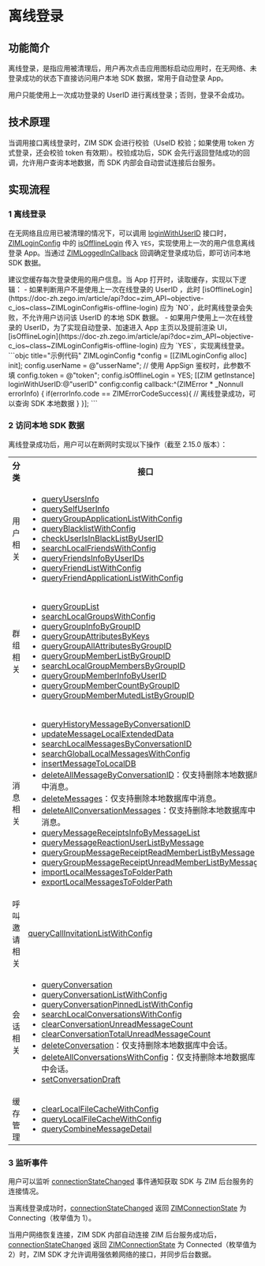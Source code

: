 # 离线登录

## 功能简介

离线登录，是指应用被清理后，用户再次点击应用图标启动应用时，在无网络、未登录成功的状态下直接访问用户本地 SDK 数据，常用于自动登录 App。

<Note title="说明">

用户只能使用上一次成功登录的 UserID 进行离线登录；否则，登录不会成功。
</Note>

## 技术原理

当调用接口离线登录时，ZIM SDK 会进行校验（UseID 校验；如果使用 token 方式登录，还会校验 token 有效期）。校验成功后，SDK 会先行返回登陆成功的回调，允许用户查询本地数据，而 SDK 内部会自动尝试连接后台服务。



## 实现流程

### 1 离线登录

在无网络且应用已被清理的情况下，可以调用 [loginWithUserID](https://doc-zh.zego.im/article/api?doc=zim_API~objective-c_ios~protocol~ZIM#login-with-user-id-config-callback-2) 接口时，[ZIMLoginConfig](https://doc-zh.zego.im/article/api?doc=zim_API~objective-c_ios~class~ZIMLoginConfig) 中的 [isOfflineLogin](https://doc-zh.zego.im/article/api?doc=zim_API~objective-c_ios~class~ZIMLoginConfig#is-offline-login) 传入 `YES`，实现使用上一次的用户信息离线登录 App。当通过 [ZIMLoggedInCallback](https://doc-zh.zego.im/article/api?doc=zim_API~objective-c_ios~class~ZIMDefines#zim-logged-in-callback) 回调确定登录成功后，即可访问本地 SDK 数据。 

<Note title="说明">
建议您缓存每次登录使用的用户信息。当 App 打开时，读取缓存，实现以下逻辑：
- 如果判断用户不是使用上一次在线登录的 UserID ，此时 [isOfflineLogin](https://doc-zh.zego.im/article/api?doc=zim_API~objective-c_ios~class~ZIMLoginConfig#is-offline-login) 应为 `NO`，此时离线登录会失败，不允许用户访问该 UserID 的本地 SDK 数据。
- 如果用户使用上一次在线登录的 UserID，为了实现自动登录、加速进入 App 主页以及提前渲染 UI，[isOfflineLogin](https://doc-zh.zego.im/article/api?doc=zim_API~objective-c_ios~class~ZIMLoginConfig#is-offline-login) 应为 `YES`，实现离线登录。
</Note>



<CodeGroup>
```objc title="示例代码"
ZIMLoginConfig *config = [[ZIMLoginConfig alloc] init];
config.userName = @"usserName";
// 使用 AppSign 鉴权时，此参数不填
config.token = @"token";
config.isOfflineLogin = YES;
[[ZIM getInstance] loginWithUserID:@"userID" config:config callback:^(ZIMError * _Nonnull errorInfo) {
    if(errorInfo.code == ZIMErrorCodeSuccess){
        // 离线登录成功，可以查询 SDK 本地数据
    }
}];
```
</CodeGroup>



### 2 访问本地 SDK 数据

离线登录成功后，用户可以在断网时实现以下操作（截至 2.15.0 版本）：

<table>
<tbody><tr>
<th>分类</th>
<th>接口</th>
</tr>
<tr>
<td>用户相关</td>
<td><ul>
<li><a href="https://doc-zh.zego.im/article/api?doc=zim_API~objective-c_ios~protocol~ZIM#query-users-info-user-i-ds-config-callback" target="_blank" referer="noopener">queryUsersInfo</a></li>
<li><a href="https://doc-zh.zego.im/article/api?doc=zim_API~objective-c_ios~protocol~ZIM#query-self-user-info-callback" target="_blank" referer="noopener">querySelfUserInfo</a></li>
<li><a href="https://doc-zh.zego.im/article/api?doc=zim_API~objective-c_ios~protocol~ZIM#query-group-application-list-with-config-callback" target="_blank" referer="noopener">queryGroupApplicationListWithConfig</a></li>
<li><a href="https://doc-zh.zego.im/article/api?doc=zim_API~objective-c_ios~protocol~ZIM#query-blacklist-with-config-config-callback">queryBlacklistWithConfig</a></li>
<li><a href="https://doc-zh.zego.im/article/api?doc=zim_API~objective-c_ios~protocol~ZIM#check-user-is-in-black-list-by-user-id-user-id-callback">checkUserIsInBlackListByUserID</a></li>
<li><a href="https://doc-zh.zego.im/article/api?doc=zim_API~objective-c_ios~protocol~ZIM#search-local-friends-with-config-config-callback">searchLocalFriendsWithConfig</a></li>
<li><a href="https://doc-zh.zego.im/article/api?doc=zim_API~objective-c_ios~protocol~ZIM#query-friends-info-by-user-i-ds-user-i-ds-callback">queryFriendsInfoByUserIDs</a></li>
<li><a href="https://doc-zh.zego.im/article/api?doc=zim_API~objective-c_ios~protocol~ZIM#query-friend-list-with-config-config-callback">queryFriendListWithConfig</a></li>
<li><a href="https://doc-zh.zego.im/article/api?doc=zim_API~objective-c_ios~protocol~ZIM#query-friend-application-list-with-config-config-callback">queryFriendApplicationListWithConfig</a></li>
</ul></td>
</tr>
<tr>
<td>群组相关</td>
<td><ul>
<li><a href="https://doc-zh.zego.im/article/api?doc=zim_API~objective-c_ios~protocol~ZIM#query-group-list" target="_blank" referer="noopener">queryGroupList</a></li>
<li><a href="https://doc-zh.zego.im/article/api?doc=zim_API~objective-c_ios~protocol~ZIM#search-local-group-members-by-group-id-group-id-config-callback" target="_blank" referer="noopener">searchLocalGroupsWithConfig</a></li>
<li><a href="https://doc-zh.zego.im/article/api?doc=zim_API~objective-c_ios~protocol~ZIM#query-group-info-by-group-id-callback" target="_blank" referer="noopener">queryGroupInfoByGroupID</a></li>
<li><a href="https://doc-zh.zego.im/article/api?doc=zim_API~objective-c_ios~protocol~ZIM#query-group-attributes-by-keys-group-id-callback" target="_blank" referer="noopener">queryGroupAttributesByKeys</a></li>
<li><a href="https://doc-zh.zego.im/article/api?doc=zim_API~objective-c_ios~protocol~ZIM#query-group-all-attributes-by-group-id-callback" target="_blank" referer="noopener">queryGroupAllAttributesByGroupID</a></li>
<li><a href="https://doc-zh.zego.im/article/api?doc=zim_API~objective-c_ios~protocol~ZIM#query-group-member-list-by-group-id-config-callback" target="_blank" referer="noopener">queryGroupMemberListByGroupID</a></li>
<li><a href="https://doc-zh.zego.im/article/api?doc=zim_API~objective-c_ios~protocol~ZIM#search-local-group-members-by-group-id-group-id-config-callback" target="_blank" referer="noopener">searchLocalGroupMembersByGroupID</a></li>
<li><a href="https://doc-zh.zego.im/article/api?doc=zim_API~objective-c_ios~protocol~ZIM#query-group-member-info-by-user-id-group-id-callback" target="_blank" referer="noopener">queryGroupMemberInfoByUserID</a></li>
<li><a href="https://doc-zh.zego.im/article/api?doc=zim_API~objective-c_ios~protocol~ZIM#query-group-member-count-by-group-id-group-id-callback" target="_blank" referer="noopener">queryGroupMemberCountByGroupID</a></li>
<li><a href="https://doc-zh.zego.im/article/api?doc=zim_API~objective-c_ios~protocol~ZIM#query-group-member-muted-list-by-group-id-config-callback" target="_blank" referer="noopener">queryGroupMemberMutedListByGroupID</a></li>
</ul></td>
</tr>
<tr>
<td>消息相关</td>
<td><ul>
<li><a href="https://doc-zh.zego.im/article/api?doc=zim_API~objective-c_ios~protocol~ZIM#query-history-message-by-conversation-id-conversation-type-config-callback" target="_blank" referer="noopener">queryHistoryMessageByConversationID</a></li>
<li><a href="https://doc-zh.zego.im/article/api?doc=zim_API~objective-c_ios~protocol~ZIM#update-message-local-extended-data-local-extended-data-message-callback" target="_blank" referer="noopener">updateMessageLocalExtendedData</a></li>
<li><a href="https://doc-zh.zego.im/article/api?doc=zim_API~objective-c_ios~protocol~ZIM#search-local-messages-by-conversation-id-conversation-id-conversation-type-config-callback" target="_blank" referer="noopener">searchLocalMessagesByConversationID</a></li>
<li><a href="https://doc-zh.zego.im/article/api?doc=zim_API~objective-c_ios~protocol~ZIM#search-global-local-messages-with-config-config-callback" target="_blank" referer="noopener">searchGlobalLocalMessagesWithConfig</a></li>
<li><a href="https://doc-zh.zego.im/article/api?doc=zim_API~objective-c_ios~protocol~ZIM#insert-message-to-local-db-message-conversation-id-conversation-type-sender-user-id-callback" target="_blank" referer="noopener">insertMessageToLocalDB</a></li>
<li><a href="https://doc-zh.zego.im/article/api?doc=zim_API~objective-c_ios~protocol~ZIM#delete-all-message-by-conversation-id-conversation-id-conversation-type-config-callback" target="_blank" referer="noopener">deleteAllMessageByConversationID</a>：仅支持删除本地数据库中消息。</li>
<li><a href="https://doc-zh.zego.im/article/api?doc=zim_API~objective-c_ios~protocol~ZIM#delete-messages-message-list-conversation-id-conversation-type-config-callback" target="_blank" referer="noopener">deleteMessages</a>：仅支持删除本地数据库中消息。</li><li><a href="https://doc-zh.zego.im/article/api?doc=zim_API~objective-c_ios~protocol~ZIM#delete-all-conversation-messages-with-config-config-callback" target="_blank" referer="noopener">deleteAllConversationMessages</a>：仅支持删除本地数据库中消息。</li>
<li><a href="https://doc-zh.zego.im/article/api?doc=zim_API~objective-c_ios~protocol~ZIM#query-message-receipts-info-by-message-list-message-list-conversation-id-conversation-type-callback" target="_blank" referer="noopener">queryMessageReceiptsInfoByMessageList</a></li>
<li><a href="https://doc-zh.zego.im/article/api?doc=zim_API~objective-c_ios~protocol~ZIM#query-message-reaction-user-list-by-message-message-config-callback" target="_blank" referer="noopener">queryMessageReactionUserListByMessage</a></li>
<li><a href="https://doc-zh.zego.im/article/api?doc=zim_API~objective-c_ios~protocol~ZIM#query-group-message-receipt-read-member-list-by-message-message-group-id-config-callback" target="_blank" referer="noopener">queryGroupMessageReceiptReadMemberListByMessage</a></li><li><a href="https://doc-zh.zego.im/article/api?doc=zim_API~objective-c_ios~protocol~ZIM#query-group-message-receipt-unread-member-list-by-message-message-group-id-config-callback" target="_blank" referer="noopener">queryGroupMessageReceiptUnreadMemberListByMessage</a></li>
<li><a href="https://doc-zh.zego.im/article/api?doc=zim_API~objective-c_ios~protocol~ZIM#import-local-messages-to-folder-path-folder-path-config-progress-callback" target="_blank" referer="noopener">importLocalMessagesToFolderPath</a></li>
<li><a href="https://doc-zh.zego.im/article/api?doc=zim_API~objective-c_ios~protocol~ZIM#export-local-messages-to-folder-path-folder-path-config-progress-callback" target="_blank" referer="noopener">exportLocalMessagesToFolderPath</a></li>
</ul></td>
</tr>
<tr>
<td>呼叫邀请相关</td>
<td><a href="https://doc-zh.zego.im/article/api?doc=zim_API~objective-c_ios~protocol~ZIM#query-call-invitation-list-with-config-callback" target="_blank" referer="noopener">queryCallInvitationListWithConfig</a></td>
</tr>
<tr>
<td>会话相关</td>
<td><ul>
<li><a href="https://doc-zh.zego.im/article/api?doc=zim_API~objective-c_ios~protocol~ZIM#query-conversation-conversation-id-conversation-type-callback" target="_blank" referer="noopener">queryConversation</a></li>
<li><a href="https://doc-zh.zego.im/article/api?doc=zim_API~objective-c_ios~protocol~ZIM#query-conversation-list-with-config-callback" target="_blank" referer="noopener">queryConversationListWithConfig</a></li>
<li><a href="https://doc-zh.zego.im/article/api?doc=zim_API~objective-c_ios~protocol~ZIM#query-conversation-list-with-config-callback" target="_blank" referer="noopener">queryConversationPinnedListWithConfig</a></li>
<li><a href="https://doc-zh.zego.im/article/api?doc=zim_API~objective-c_ios~protocol~ZIM#search-local-conversations-with-config-config-callback" target="_blank" referer="noopener">searchLocalConversationsWithConfig</a></li>
<li><a href="https://doc-zh.zego.im/article/api?doc=zim_API~objective-c_ios~protocol~ZIM#clear-conversation-unread-message-count-conversation-type-config-callback" target="_blank" referer="noopener">clearConversationUnreadMessageCount</a></li>
<li><a href="https://doc-zh.zego.im/article/api?doc=zim_API~objective-c_ios~protocol~ZIM#clear-conversation-total-unread-message-count-callback" target="_blank" referer="noopener">clearConversationTotalUnreadMessageCount</a></li>
<li><a href="https://doc-zh.zego.im/article/api?doc=zim_API~objective-c_ios~protocol~ZIM#delete-conversation-conversation-type-config-callback" target="_blank" referer="noopener">deleteConversation</a>：仅支持删除本地数据库中会话。</li>
<li><a href="https://doc-zh.zego.im/article/api?doc=zim_API~objective-c_ios~protocol~ZIM#delete-all-conversations-with-config-config-callback" target="_blank" referer="noopener">deleteAllConversationsWithConfig</a>：仅支持删除本地数据库中会话。</li>
<li><a href="https://doc-zh.zego.im/article/api?doc=zim_API~objective-c_ios~protocol~ZIM#set-conversation-draft-draft-conversation-id-conversation-type-callback" target="_blank" referer="noopener">setConversationDraft</a></li>
</ul></td>
</tr>
<tr>
<td>缓存管理</td>
<td><ul>
<li><a href="https://doc-zh.zego.im/article/api?doc=zim_API~objective-c_ios~protocol~ZIM#clear-local-file-cache-with-config-config-callback" target="_blank" referer="noopener">clearLocalFileCacheWithConfig</a></li>
<li><a href="https://doc-zh.zego.im/article/api?doc=zim_API~objective-c_ios~protocol~ZIM#query-local-file-cache-with-config-config-callback" target="_blank" referer="noopener">queryLocalFileCacheWithConfig</a></li><li><a href="https://doc-zh.zego.im/article/api?doc=zim_API~java_android~class~ZIM#query-combine-message-detail">queryCombineMessageDetail</a></li>
</ul></td>
</tr>
</tbody>
</table>

### 3 监听事件

用户可以监听 [connectionStateChanged](https://doc-zh.zego.im/article/api?doc=zim_API~objective-c_ios~protocol~ZIMEventHandler#zim-connection-state-changed-event-extended-data) 事件通知获取 SDK 与 ZIM 后台服务的连接情况。

当离线登录成功时，[connectionStateChanged](https://doc-zh.zego.im/article/api?doc=zim_API~objective-c_ios~protocol~ZIMEventHandler#zim-connection-state-changed-event-extended-data) 返回 [ZIMConnectionState](https://doc-zh.zego.im/article/api?doc=zim_API~objectivec_ios~enum~ZIMConnectionState) 为 Connecting（枚举值为 1）。

当用户网络恢复连接，ZIM SDK 内部自动连接 ZIM 后台服务成功后，[connectionStateChanged](https://doc-zh.zego.im/article/api?doc=zim_API~objective-c_ios~protocol~ZIMEventHandler#zim-connection-state-changed-event-extended-data) 返回 [ZIMConnectionState](https://doc-zh.zego.im/article/api?doc=zim_API~objectivec_ios~enum~ZIMConnectionState) 为 Connected（枚举值为 2）时，ZIM SDK 才允许调用强依赖网络的接口，并同步后台数据。